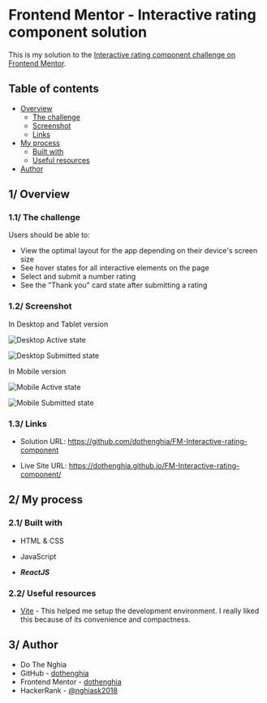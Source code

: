 # Frontend Mentor - Interactive rating component solution

This is my solution to the [Interactive rating component challenge on Frontend Mentor](https://www.frontendmentor.io/challenges/interactive-rating-component-koxpeBUmI).

## Table of contents

- [Overview](#overview)
  - [The challenge](#the-challenge)
  - [Screenshot](#screenshot)
  - [Links](#links)
- [My process](#my-process)
  - [Built with](#built-with)
  - [Useful resources](#useful-resources)
- [Author](#author)


## 1/ Overview

### 1.1/ The challenge

Users should be able to:

- View the optimal layout for the app depending on their device's screen size
- See hover states for all interactive elements on the page
- Select and submit a number rating
- See the "Thank you" card state after submitting a rating

### 1.2/ Screenshot

In Desktop and Tablet version

![Desktop Active state](https://user-images.githubusercontent.com/63101932/213662925-6460ff74-d3fd-4a52-80c6-edf860a9903d.png)

![Desktop Submitted state](https://user-images.githubusercontent.com/63101932/213663195-c5b011ab-0ded-46f1-bf7c-8bd7c8284331.png)

In Mobile version

![Mobile Active state](https://user-images.githubusercontent.com/63101932/213664637-4e0d2911-16cd-47df-bbdf-e8e03c2a49ee.png)

![Mobile Submitted state](https://user-images.githubusercontent.com/63101932/213664492-2563525b-3f8b-4458-9c58-15a45c6417ed.png)



### 1.3/ Links

- Solution URL: https://github.com/dothenghia/FM-Interactive-rating-component

- Live Site URL: https://dothenghia.github.io/FM-Interactive-rating-component/

## 2/ My process

### 2.1/ Built with

- HTML & CSS

- JavaScript

- ***ReactJS***


### 2.2/ Useful resources

- [Vite](https://vitejs.dev/) - This helped me setup the development environment. I really liked this because of its convenience and compactness.


## 3/ Author

- Do The Nghia
- GitHub - [dothenghia](https://github.com/dothenghia)
- Frontend Mentor - [dothenghia](https://www.frontendmentor.io/profile/dothenghia)
- HackerRank - [@nghiask2018](https://www.hackerrank.com/nghiask2018)



